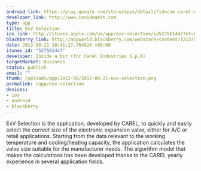 ```yaml
--- 
android_link: https://play.google.com/store/apps/details?id=com.carel.exvselection&feature=search_result#?t=W251bGwsMSwxLDEsImNvbS5jYXJlbC5leHZzZWxlY3Rpb24iXQ..
developer_link: http://www.insideabit.com
type: app
title: ExV Selection
ios_link: http://itunes.apple.com/ua/app/exv-selection/id527561447?mt=8
blackberry_link: http://appworld.blackberry.com/webstore/content/121375/?lang=en
date: 2012-08-21 18:41:27.764826 +00:00
itunes_id: "527561447"
developer: Inside a bit (for Carel Industries S.p.A)
targetMarket: Business
status: publish
email: ""
thumb: /uploads/app/2012-08/2012-08-21-exv-selection.png
permalink: /app/exv-selection
devices: 
- ios
- android
- blackberry
---
```


ExV Selection is the application, developed by CAREL, to quickly and easily select the correct size of the electronic expansion valve, either for A/C or retail applications.
Starting from the data relevant to the working temperature and cooling/heating capacity, the application calculates the valve size suitable for the manufacturer needs.
The algorithm model that makes the calculations has been developed thanks to the CAREL yearly experience in several application fields.
